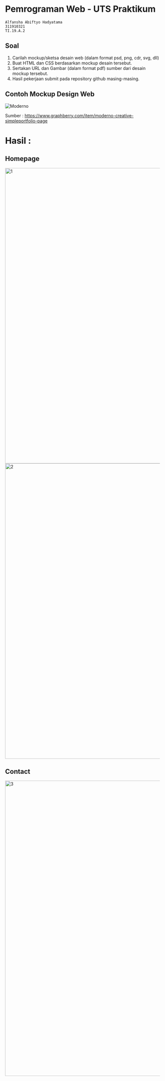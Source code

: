 # Pemrograman Web - UTS Praktikum

```
Alfansha Abiftyo Hadyatama
311910321
TI.19.A.2
```

## Soal 

1. Carilah mockup/sketsa desain web (dalam format psd, png, cdr, svg, dll)
2. Buat HTML dan CSS berdasarkan mockup desain tersebut.
3. Sertakan URL dan Gambar (dalam format pdf) sumber dari desain mockup tersebut.
4. Hasil pekerjaan submit pada repository github masing-masing.

## Contoh Mockup Design Web

![Moderno](https://user-images.githubusercontent.com/56286071/117001073-1a74b100-ad0c-11eb-8852-cba6555b27a8.jpg)

Sumber : https://www.graphberry.com/item/moderno-creative-simpleportfolio-page



# Hasil :

## Homepage

<img width="960" alt="1" src="https://user-images.githubusercontent.com/56286071/117002374-ae934800-ad0d-11eb-90ae-17a79c789b0b.png">

<img width="960" alt="2" src="https://user-images.githubusercontent.com/56286071/117002967-76d8d000-ad0e-11eb-8f5f-5c203b0f25fb.png">


## Contact

<img width="960" alt="3" src="https://user-images.githubusercontent.com/56286071/117002983-7cceb100-ad0e-11eb-9a66-9712b17764de.png">




